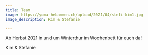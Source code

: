 ```yaml
---
title: Team
image: https://yoma-hebammen.ch/upload/2021/04/stefi-kim1.jpg
image_description: Kim & Stefanie

---
```

Ab Herbst 2021 in und um Winterthur im Wochenbett für euch da!

Kim & Stefanie